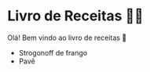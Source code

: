 # Livro de Receitas :man_cook:

Olá! Bem vindo ao livro de receitas :wave:

* Strogonoff de frango
* Pavê



